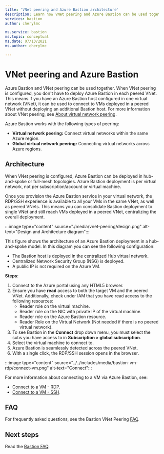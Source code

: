 ```yaml
---
title: 'VNet peering and Azure Bastion architecture'
description: Learn how VNet peering and Azure Bastion can be used together to connect to VMs.
services: bastion
author: cherylmc

ms.service: bastion
ms.topic: conceptual
ms.date: 07/13/2021
ms.author: cherylmc

---
```


# VNet peering and Azure Bastion

Azure Bastion and VNet peering can be used together. When VNet peering is configured, you don't have to deploy Azure Bastion in each peered VNet. This means if you have an Azure Bastion host configured in one virtual network (VNet), it can be used to connect to VMs deployed in a peered VNet without deploying an additional Bastion host. For more information about VNet peering, see [About virtual network peering](../virtual-network/virtual-network-peering-overview.md).

Azure Bastion works with the following types of peering:

* **Virtual network peering:** Connect virtual networks within the same Azure region.
* **Global virtual network peering:** Connecting virtual networks across Azure regions.

## Architecture

When VNet peering is configured, Azure Bastion can be deployed in hub-and-spoke or full-mesh topologies. Azure Bastion deployment is per virtual network, not per subscription/account or virtual machine.

Once you provision the Azure Bastion service in your virtual network, the RDP/SSH experience is available to all your VMs in the same VNet, as well as peered VNets. This means you can consolidate Bastion deployment to single VNet and still reach VMs deployed in a peered VNet, centralizing the overall deployment.

:::image type="content" source="./media/vnet-peering/design.png" alt-text="Design and Architecture diagram":::

This figure shows the architecture of an Azure Bastion deployment in a hub-and-spoke model. In this diagram you can see the following configuration:

* The Bastion host is deployed in the centralized Hub virtual network.
* Centralized Network Security Group (NSG) is deployed.
* A public IP is not required on the Azure VM.

**Steps:**

1. Connect to the Azure portal using any HTML5 browser.
2. Ensure you have **read** access to both the target VM and the peered VNet. Additionally, check under IAM that you have read access to the following resources:
   * Reader role on the virtual machine.
   * Reader role on the NIC with private IP of the virtual machine.
   * Reader role on the Azure Bastion resource.
   * Reader Role on the Virtual Network (Not needed if there is no peered virtual network).
3. To see Bastion in the **Connect** drop down menu, you must select the subs you have access to in **Subscription > global subscription**.
4. Select the virtual machine to connect to.
5. Azure Bastion is seamlessly detected across the peered VNet.
6. With a single click, the RDP/SSH session opens in the browser.

  :::image type="content" source="../../includes/media/bastion-vm-rdp/connect-vm.png" alt-text="Connect":::

   For more information about connecting to a VM via Azure Bastion, see:

   * [Connect to a VM - RDP](bastion-connect-vm-rdp.md).
   * [Connect to a VM - SSH](bastion-connect-vm-ssh.md).

## FAQ

For frequently asked questions, see the Bastion VNet Peering [FAQ](bastion-faq.md#peering).

## Next steps

Read the [Bastion FAQ](bastion-faq.md).
